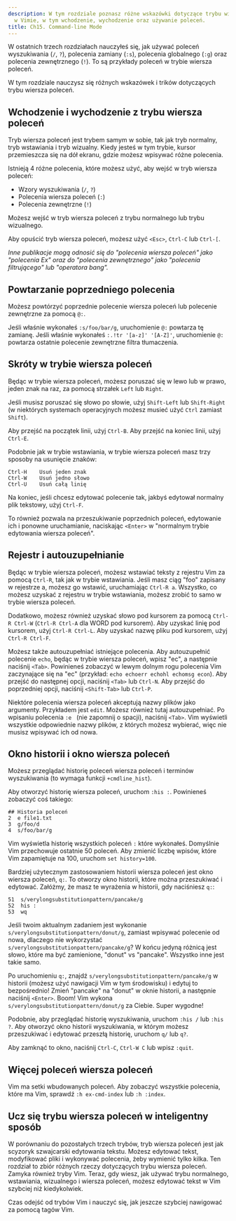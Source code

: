 ```yaml
---
description: W tym rozdziale poznasz różne wskazówki dotyczące trybu wiersza poleceń
  w Vimie, w tym wchodzenie, wychodzenie oraz używanie poleceń.
title: Ch15. Command-line Mode
---
```


W ostatnich trzech rozdziałach nauczyłeś się, jak używać poleceń wyszukiwania (`/`, `?`), polecenia zamiany (`:s`), polecenia globalnego (`:g`) oraz polecenia zewnętrznego (`!`). To są przykłady poleceń w trybie wiersza poleceń.

W tym rozdziale nauczysz się różnych wskazówek i trików dotyczących trybu wiersza poleceń.

## Wchodzenie i wychodzenie z trybu wiersza poleceń

Tryb wiersza poleceń jest trybem samym w sobie, tak jak tryb normalny, tryb wstawiania i tryb wizualny. Kiedy jesteś w tym trybie, kursor przemieszcza się na dół ekranu, gdzie możesz wpisywać różne polecenia.

Istnieją 4 różne polecenia, które możesz użyć, aby wejść w tryb wiersza poleceń:
- Wzory wyszukiwania (`/`, `?`)
- Polecenia wiersza poleceń (`:`)
- Polecenia zewnętrzne (`!`)

Możesz wejść w tryb wiersza poleceń z trybu normalnego lub trybu wizualnego.

Aby opuścić tryb wiersza poleceń, możesz użyć `<Esc>`, `Ctrl-C` lub `Ctrl-[`.

*Inne publikacje mogą odnosić się do "polecenia wiersza poleceń" jako "polecenia Ex" oraz do "polecenia zewnętrznego" jako "polecenia filtrującego" lub "operatora bang".*

## Powtarzanie poprzedniego polecenia

Możesz powtórzyć poprzednie polecenie wiersza poleceń lub polecenie zewnętrzne za pomocą `@:`.

Jeśli właśnie wykonałeś `:s/foo/bar/g`, uruchomienie `@:` powtarza tę zamianę. Jeśli właśnie wykonałeś `:.!tr '[a-z]' '[A-Z]'`, uruchomienie `@:` powtarza ostatnie polecenie zewnętrzne filtra tłumaczenia.

## Skróty w trybie wiersza poleceń

Będąc w trybie wiersza poleceń, możesz poruszać się w lewo lub w prawo, jeden znak na raz, za pomocą strzałek `Left` lub `Right`.

Jeśli musisz poruszać się słowo po słowie, użyj `Shift-Left` lub `Shift-Right` (w niektórych systemach operacyjnych możesz musieć użyć `Ctrl` zamiast `Shift`).

Aby przejść na początek linii, użyj `Ctrl-B`. Aby przejść na koniec linii, użyj `Ctrl-E`.

Podobnie jak w trybie wstawiania, w trybie wiersza poleceń masz trzy sposoby na usunięcie znaków:

```shell
Ctrl-H    Usuń jeden znak
Ctrl-W    Usuń jedno słowo
Ctrl-U    Usuń całą linię
```
Na koniec, jeśli chcesz edytować polecenie tak, jakbyś edytował normalny plik tekstowy, użyj `Ctrl-F`.

To również pozwala na przeszukiwanie poprzednich poleceń, edytowanie ich i ponowne uruchamianie, naciskając `<Enter>` w "normalnym trybie edytowania wiersza poleceń".

## Rejestr i autouzupełnianie

Będąc w trybie wiersza poleceń, możesz wstawiać teksty z rejestru Vim za pomocą `Ctrl-R`, tak jak w trybie wstawiania. Jeśli masz ciąg "foo" zapisany w rejestrze a, możesz go wstawić, uruchamiając `Ctrl-R a`. Wszystko, co możesz uzyskać z rejestru w trybie wstawiania, możesz zrobić to samo w trybie wiersza poleceń.

Dodatkowo, możesz również uzyskać słowo pod kursorem za pomocą `Ctrl-R Ctrl-W` (`Ctrl-R Ctrl-A` dla WORD pod kursorem). Aby uzyskać linię pod kursorem, użyj `Ctrl-R Ctrl-L`. Aby uzyskać nazwę pliku pod kursorem, użyj `Ctrl-R Ctrl-F`.

Możesz także autouzupełniać istniejące polecenia. Aby autouzupełnić polecenie `echo`, będąc w trybie wiersza poleceń, wpisz "ec", a następnie naciśnij `<Tab>`. Powinieneś zobaczyć w lewym dolnym rogu polecenia Vim zaczynające się na "ec" (przykład: `echo echoerr echohl echomsg econ`). Aby przejść do następnej opcji, naciśnij `<Tab>` lub `Ctrl-N`. Aby przejść do poprzedniej opcji, naciśnij `<Shift-Tab>` lub `Ctrl-P`.

Niektóre polecenia wiersza poleceń akceptują nazwy plików jako argumenty. Przykładem jest `edit`. Możesz również tutaj autouzupełniać. Po wpisaniu polecenia `:e ` (nie zapomnij o spacji), naciśnij `<Tab>`. Vim wyświetli wszystkie odpowiednie nazwy plików, z których możesz wybierać, więc nie musisz wpisywać ich od nowa.

## Okno historii i okno wiersza poleceń

Możesz przeglądać historię poleceń wiersza poleceń i terminów wyszukiwania (to wymaga funkcji `+cmdline_hist`).

Aby otworzyć historię wiersza poleceń, uruchom `:his :`. Powinieneś zobaczyć coś takiego:

```shell
## Historia poleceń
2  e file1.txt
3  g/foo/d
4  s/foo/bar/g
```

Vim wyświetla historię wszystkich poleceń `:` które wykonałeś. Domyślnie Vim przechowuje ostatnie 50 poleceń. Aby zmienić liczbę wpisów, które Vim zapamiętuje na 100, uruchom `set history=100`.

Bardziej użytecznym zastosowaniem historii wiersza poleceń jest okno wiersza poleceń, `q:`. To otworzy okno historii, które można przeszukiwać i edytować. Załóżmy, że masz te wyrażenia w historii, gdy naciśniesz `q:`:

```shell
51  s/verylongsubstitutionpattern/pancake/g
52  his :
53  wq
```

Jeśli twoim aktualnym zadaniem jest wykonanie `s/verylongsubstitutionpattern/donut/g`, zamiast wpisywać polecenie od nowa, dlaczego nie wykorzystać `s/verylongsubstitutionpattern/pancake/g`? W końcu jedyną różnicą jest słowo, które ma być zamienione, "donut" vs "pancake". Wszystko inne jest takie samo.

Po uruchomieniu `q:`, znajdź `s/verylongsubstitutionpattern/pancake/g` w historii (możesz użyć nawigacji Vim w tym środowisku) i edytuj to bezpośrednio! Zmień "pancake" na "donut" w oknie historii, a następnie naciśnij `<Enter>`. Boom! Vim wykona `s/verylongsubstitutionpattern/donut/g` za Ciebie. Super wygodne!

Podobnie, aby przeglądać historię wyszukiwania, uruchom `:his /` lub `:his ?`. Aby otworzyć okno historii wyszukiwania, w którym możesz przeszukiwać i edytować przeszłą historię, uruchom `q/` lub `q?`.

Aby zamknąć to okno, naciśnij `Ctrl-C`, `Ctrl-W C` lub wpisz `:quit`.

## Więcej poleceń wiersza poleceń

Vim ma setki wbudowanych poleceń. Aby zobaczyć wszystkie polecenia, które ma Vim, sprawdź `:h ex-cmd-index` lub `:h :index`.

## Ucz się trybu wiersza poleceń w inteligentny sposób

W porównaniu do pozostałych trzech trybów, tryb wiersza poleceń jest jak scyzoryk szwajcarski edytowania tekstu. Możesz edytować tekst, modyfikować pliki i wykonywać polecenia, żeby wymienić tylko kilka. Ten rozdział to zbiór różnych rzeczy dotyczących trybu wiersza poleceń. Zamyka również tryby Vim. Teraz, gdy wiesz, jak używać trybu normalnego, wstawiania, wizualnego i wiersza poleceń, możesz edytować tekst w Vim szybciej niż kiedykolwiek.

Czas odejść od trybów Vim i nauczyć się, jak jeszcze szybciej nawigować za pomocą tagów Vim.